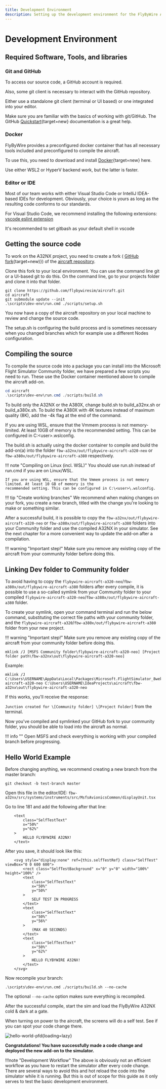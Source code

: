 ```yaml
---
title: Development Environment
description: Setting up the development environment for the FlyByWire A32NX and A380X project.
---
```


# Development Environment

## Required Software, Tools, and libraries

### Git and GitHub

To access our source code, a GitHub account is required.

Also, some git client is necessary to interact with the GitHub repository.

Either use a standalone git client (terminal or UI based) or one integrated into your editor.

Make sure you are familiar with the basics of working with git/GitHub. The GitHub 
[Quickstart](https://docs.github.com/en/get-started/quickstart){target=new} documentation is a great help.

### Docker

FlyByWire provides a preconfigured docker container that has all necessary tools included and preconfigured to compile 
the aircraft.

To use this, you need to download and install [Docker](https://docs.docker.com/get-docker/){target=new} here.

Use either WSL2 or HyperV backend work, but the latter is faster.

### Editor or IDE

Most of our team works with either Visual Studio Code or IntelliJ IDEA-based IDEs for development. Obviously, your 
choice is yours as long as the resulting code conforms to our standards.

For Visual Studio Code, we recommend installing the following extensions: 
[vscode eslint extension](https://marketplace.visualstudio.com/items?itemName=dbaeumer.vscode-eslint)

It's recommended to set gitbash as your default shell in vscode

## Getting the source code

To work on the A32NX project, you need to create a fork (
[GitHub fork](https://docs.github.com/en/get-started/quickstart/fork-a-repo){target=new)}) of the 
[aircraft repository](https://github.com/flybywiresim/aircraft).

Clone this fork to your local environment. You can use the command line git or a UI-based git to do this. On the command
line, go to your projects folder and clone it into that folder.

```
git clone https://github.com/flybywiresim/aircraft.git
cd aircraft
git submodule update --init
.\scripts\dev-env\run.cmd ./scripts/setup.sh
```

You now have a copy of the aircraft repository on your local machine to review and change the source code.

The setup.sh is configuring the build process and is sometimes necessary when you changed branches which for example use
a different Nodes configuration.

## Compiling the source

To compile the source code into a package you can install into the Microsoft Flight Simulator Community folder, we have 
prepared a few scripts you need to run. These use the Docker container mentioned above to compile the aircraft 
add-on.

```powershell title="PowerShell or Cmd Prompt"
cd aircraft
.\scripts\dev-env\run.cmd ./scripts/build.sh
```
To build only the A32NX or the A380X, change build.sh to build_a32nx.sh or build_a380x.sh. To build the A380X with 4K 
textures instead of maximum quality (8K), add the -4k flag at the end of the command.

If you are using WSL, ensure that the Vmmem process is not memory-limited. At least 10GB of memory is the recommended 
setting. This can be configured in C:\<user>\.wslconfig.

The build.sh is actually using the docker container to compile and build the add-on(a) into the folder 
`fbw-a32nx/out/flybywire-aircraft-a320-neo` or `fbw-a380x/out/flybywire-aircraft-a380` respectively.

!!! note "Compiling on Linux (incl. WSL)"
    You should use run.sh instead of run.cmd if you are on Linux/WSL.

    If you are using WSL, ensure that the Vmmem process is not memory limited. At least 10 GB of memory is the 
    recommended setting. This can be configured in C:\<user>\.wslconfig.

!!! tip "Create working branches"
    We recommend when making changes on your fork, you create a new branch, titled with the change you're looking to 
    make or something similar.

After a successful build, it is possible to copy the `fbw-a32nx/out/flybywire-aircraft-a320-neo` or 
`fbw-a380x/out/flybywire-aircraft-a380` folders into your Community folder and use the compiled A32NX in your simulator.
See the next chapter for a more convenient way to update the add-on after a compilation.

!!! warning "Important step!"
    Make sure you remove any existing copy of the aircraft from your community folder before doing this.

## Linking Dev folder to Community folder

To avoid having to copy the `flybywire-aircraft-a320-neo`/`fbw-a380x/out/flybywire-aircraft-a380` folders after every 
compile, it is possible to use a so-called symlink from your Community folder to your compiled 
`flybywire-aircraft-a320-neo`/`fbw-a380x/out/flybywire-aircraft-a380` folder.

To create your symlink, open your command terminal and run the below command, substituting the correct file paths with 
your community folder, and the `flybywire-aircraft-a320`/`fbw-a380x/out/flybywire-aircraft-a380` folder from your new 
project.

!!! warning "Important step!"
    Make sure you remove any existing copy of the aircraft from your community folder before doing this.

```
mklink /J [MSFS Community folder\flybywire-aircraft-a320-neo] [Project folder path\fbw-a32nx\out\flybywire-aircraft-a320-neo]
```

Example:
```
mklink /J C:\Users\USERNAME\AppData\Local\Packages\Microsoft.FlightSimulator_8wekyb3d8bbwe\Community\flybywire-aircraft-a320-neo C:\Users\USERNAME\IdeaProjects\aircraft\fbw-a32nx\out\flybywire-aircraft-a320-neo
```

If this works, you'll receive the response:

`Junction created for \[Community folder] \[Project Folder]` from the terminal.

Now you've compiled and symlinked your GitHub fork to your community folder, you should be able to load into the 
aircraft as normal.

!!! info ""
    Open MSFS and check everything is working with your compiled branch before progressing.

## Hello World Example

Before changing anything, we recommend creating a new branch from the master branch:

```
git checkout -b test-branch master
```

Open this file in the editor/IDE:
`fbw-a32nx/src/systems/instruments/src/MsfsAvionicsCommon/displayUnit.tsx`

Go to line 181 and add the following after that line:

```
    <text
        class="SelfTestText"
        x="50%"
        y="62%"
    >
        HELLO FLYBYWIRE A32NX!
    </text>
```

After you save, it should look like this:

```TS title="displayUnit.tsx"
    <svg style="display:none" ref={this.selfTestRef} class="SelfTest" viewBox="0 0 600 600">
        <rect class="SelfTestBackground" x="0" y="0" width="100%" height="100%" />
        <text
            class="SelfTestText"
            x="50%"
            y="50%"
        >
            SELF TEST IN PROGRESS
        </text>
        <text
            class="SelfTestText"
            x="50%"
            y="56%"
        >
            (MAX 40 SECONDS)
        </text>
        <text
            class="SelfTestText"
            x="50%"
            y="62%"
        >
            HELLO FLYBYWIRE A32NX!
        </text>
    </svg>
```

Now recompile your branch:

```
.\scripts\dev-env\run.cmd ./scripts/build.sh --no-cache
```

The optional `--no-cache` option makes sure everything is recompiled.

After the successful compile, start the sim and load the FlyByWire A32NX cold & dark at a gate.

When turning on power to the aircraft, the screens will do a self test. See if you can spot your code change there.

![hello-world-pfd](../assets/dev-guide/hello-world-pfd.png){loading=lazy}

**Congratulations! You have successfully made a code change and deployed the new add-on to the simulator.**

!!!note "Development Workflow"
    The above is obviously not an efficient workflow as you have to restart the simulator after every code change. 
    There are several ways to avoid this and hot reload the code into the simulator while it is running. But this is out
    of scope for this guide as it only serves to test the basic development environment.